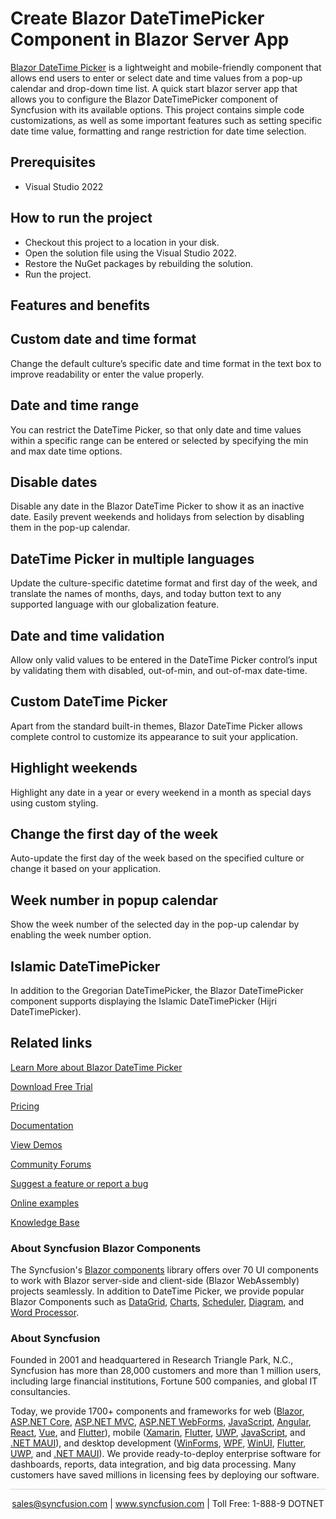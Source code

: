 # Create Blazor DateTimePicker Component in Blazor Server App

[Blazor DateTime Picker](https://www.syncfusion.com/blazor-components/blazor-datetime-picker?utm_source=github&utm_medium=listing&utm_campaign=blazor-datetime-picker-github-samples) is a lightweight and mobile-friendly component that allows end users to enter or select date and time values from a pop-up calendar and drop-down time list. A quick start blazor server app that allows you to configure the Blazor DateTimePicker component of Syncfusion with its available options. This project contains simple code customizations, as well as some important features such as setting specific date time value, formatting and range restriction for date time selection.

## Prerequisites

* Visual Studio 2022

## How to run the project

* Checkout this project to a location in your disk.
* Open the solution file using the Visual Studio 2022.
* Restore the NuGet packages by rebuilding the solution.
* Run the project.

## Features and benefits

## Custom date and time format

Change the default culture’s specific date and time format in the text box to improve readability or enter the value properly.

## Date and time range

You can restrict the DateTime Picker, so that only date and time values within a specific range can be entered or selected by specifying the min and max date time options.

## Disable dates

Disable any date in the Blazor DateTime Picker to show it as an inactive date. Easily prevent weekends and holidays from selection by disabling them in the pop-up calendar.

## DateTime Picker in multiple languages

Update the culture-specific datetime format and first day of the week, and translate the names of months, days, and today button text to any supported language with our globalization feature.

## Date and time validation

Allow only valid values to be entered in the DateTime Picker control’s input by validating them with disabled, out-of-min, and out-of-max date-time.

## Custom DateTime Picker

Apart from the standard built-in themes, Blazor DateTime Picker allows complete control to customize its appearance to suit your application.

## Highlight weekends

Highlight any date in a year or every weekend in a month as special days using custom styling.

## Change the first day of the week

Auto-update the first day of the week based on the specified culture or change it based on your application.

## Week number in popup calendar

Show the week number of the selected day in the pop-up calendar by enabling the week number option.

## Islamic DateTimePicker

In addition to the Gregorian DateTimePicker, the Blazor DateTimePicker component supports displaying the Islamic DateTimePicker (Hijri DateTimePicker).

## Related links
[Learn More about Blazor DateTime Picker](https://www.syncfusion.com/blazor-components/blazor-datetime-picker?utm_source=github&utm_medium=listing&utm_campaign=blazor-datetime-picker-github-samples)

[Download Free Trial](https://www.syncfusion.com/downloads/blazor?utm_source=github&utm_medium=listing&utm_campaign=blazor-datetime-picker-github-samples)

[Pricing](https://www.syncfusion.com/sales/products/blazor?utm_source=github&utm_medium=listing&utm_campaign=blazor-datetime-picker-github-samples)

[Documentation](https://blazor.syncfusion.com/documentation/datetime-picker/getting-started?utm_source=github&utm_medium=listing&utm_campaign=blazor-datetime-picker-github-samples)

[View Demos](https://github.com/SyncfusionExamples/create-blazor-datetime-picker-component-in-blazor-server-app.git?utm_source=github&utm_medium=listing&utm_campaign=blazor-datetime-picker-github-samples)

[Community Forums](https://www.syncfusion.com/forums/blazor-components?utm_source=github&utm_medium=listing&utm_campaign=blazor-datetime-picker-github-samples)

[Suggest a feature or report a bug](https://www.syncfusion.com/feedback/blazor-components?utm_source=github&utm_medium=listing&utm_campaign=blazor-datetime-picker-github-samples)

[Online examples](https://blazor.syncfusion.com/demos/datetime-picker/default-functionalities?utm_source=github&utm_medium=listing&utm_campaign=blazor-datetime-picker-github-samples)

[Knowledge Base](https://www.syncfusion.com/kb/blazor-components?utm_source=github&utm_medium=listing&utm_campaign=blazor-datetime-picker-github-samples)

### About Syncfusion Blazor Components
The Syncfusion's [Blazor components](https://www.syncfusion.com/blazor-components?utm_source=github&utm_medium=listing&utm_campaign=blazor-datetime-picker-github-samples) library offers over 70 UI components to work with Blazor server-side and client-side (Blazor WebAssembly) projects seamlessly. In addition to DateTime Picker, we provide popular Blazor Components such as [DataGrid](https://www.syncfusion.com/blazor-components/blazor-datagrid?utm_source=github&utm_medium=listing&utm_campaign=blazor-datetime-picker-github-samples), [Charts](https://www.syncfusion.com/blazor-components/blazor-charts?utm_source=github&utm_medium=listing&utm_campaign=blazor-datetime-picker-github-samples), [Scheduler](https://www.syncfusion.com/blazor-components/blazor-scheduler?utm_source=github&utm_medium=listing&utm_campaign=blazor-datetime-picker-github-samples), [Diagram](https://www.syncfusion.com/blazor-components/blazor-diagram?utm_source=github&utm_medium=listing&utm_campaign=blazor-datetime-picker-github-samples), and [Word Processor](https://www.syncfusion.com/blazor-components/blazor-word-processor?utm_source=github&utm_medium=listing&utm_campaign=blazor-datetime-picker-github-samples).

### About Syncfusion

Founded in 2001 and headquartered in Research Triangle Park, N.C., Syncfusion has more than 28,000 customers and more than 1 million users, including large financial institutions, Fortune 500 companies, and global IT consultancies.
 
Today, we provide 1700+ components and frameworks for web ([Blazor](https://www.syncfusion.com/blazor-components?utm_source=github&utm_medium=listing&utm_campaign=blazor-datetime-picker-github-samples), [ASP.NET Core](https://www.syncfusion.com/aspnet-core-ui-controls?utm_source=github&utm_medium=listing&utm_campaign=blazor-datetime-picker-github-samples), [ASP.NET MVC](https://www.syncfusion.com/aspnet-mvc-ui-controls?utm_source=github&utm_medium=listing&utm_campaign=blazor-datetime-picker-github-samples), [ASP.NET WebForms](https://www.syncfusion.com/jquery/aspnet-webforms-ui-controls?utm_source=github&utm_medium=listing&utm_campaign=blazor-datetime-picker-github-samples), [JavaScript](https://www.syncfusion.com/javascript-ui-controls?utm_source=github&utm_medium=listing&utm_campaign=blazor-datetime-picker-github-samples), [Angular](https://www.syncfusion.com/angular-ui-components?utm_source=github&utm_medium=listing&utm_campaign=blazor-datetime-picker-github-samples), [React](https://www.syncfusion.com/react-ui-components?utm_source=github&utm_medium=listing&utm_campaign=blazor-datetime-picker-github-samples), [Vue](https://www.syncfusion.com/vue-ui-components?utm_source=github&utm_medium=listing&utm_campaign=blazor-datetime-picker-github-samples), and [Flutter](https://www.syncfusion.com/flutter-widgets?utm_source=github&utm_medium=listing&utm_campaign=blazor-datetime-picker-github-samples)), mobile ([Xamarin](https://www.syncfusion.com/xamarin-ui-controls?utm_source=github&utm_medium=listing&utm_campaign=blazor-datetime-picker-github-samples), [Flutter](https://www.syncfusion.com/flutter-widgets?utm_source=github&utm_medium=listing&utm_campaign=blazor-datetime-picker-github-samples), [UWP](https://www.syncfusion.com/uwp-ui-controls?utm_source=github&utm_medium=listing&utm_campaign=blazor-datetime-picker-github-samples), [JavaScript](https://www.syncfusion.com/javascript-ui-controls?utm_source=github&utm_medium=listing&utm_campaign=blazor-datetime-picker-github-samples), and [.NET MAUI](https://www.syncfusion.com/maui-controls?utm_source=github&utm_medium=listing&utm_campaign=blazor-datetime-picker-github-samples)), and desktop development ([WinForms](https://www.syncfusion.com/winforms-ui-controls?utm_source=github&utm_medium=listing&utm_campaign=blazor-datetime-picker-github-samples), [WPF](https://www.syncfusion.com/wpf-controls?utm_source=github&utm_medium=listing&utm_campaign=blazor-datetime-picker-github-samples), [WinUI](https://www.syncfusion.com/winui-controls?utm_source=github&utm_medium=listing&utm_campaign=blazor-datetime-picker-github-samples), [Flutter](https://www.syncfusion.com/flutter-widgets?utm_source=github&utm_medium=listing&utm_campaign=blazor-datetime-picker-github-samples), [UWP](https://www.syncfusion.com/uwp-ui-controls?utm_source=github&utm_medium=listing&utm_campaign=blazor-datetime-picker-github-samples), and [.NET MAUI](https://www.syncfusion.com/maui-controls?utm_source=github&utm_medium=listing&utm_campaign=blazor-datetime-picker-github-samples)). We provide ready-to-deploy enterprise software for dashboards, reports, data integration, and big data processing. Many customers have saved millions in licensing fees by deploying our software.

<hr style="height:0.3px;border:none;color:lightgrey;background-color:lightgrey;" />

<p align="center">
<a href="mailto:sales@syncfusion.com?Subject=Syncfusion Blazor DateTime Picker - GitHub" target="_top">sales@syncfusion.com</a> | <a href="https://www.syncfusion.com?utm_source=github&utm_medium=listing&utm_campaign=blazor-datetime-picker-github-samples">www.syncfusion.com</a> | Toll Free: 1-888-9 DOTNET <br>
</p>

